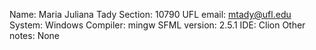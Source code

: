 Name: Maria Juliana Tady
Section: 10790
UFL email: mtady@ufl.edu
System: Windows
Compiler: mingw
SFML version: 2.5.1
IDE: Clion
Other notes: None
